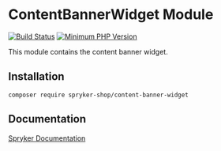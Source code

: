 # ContentBannerWidget Module
[![Build Status](https://travis-ci.org/spryker-shop/content-banner-widget.svg)](https://travis-ci.org/spryker-shop/content-banner-widget)
[![Minimum PHP Version](https://img.shields.io/badge/php-%3E%3D%207.3-8892BF.svg)](https://php.net/)

This module contains the content banner widget.

## Installation

```
composer require spryker-shop/content-banner-widget
```

## Documentation

[Spryker Documentation](https://academy.spryker.com/developing_with_spryker/module_guide/modules.html)
